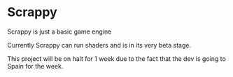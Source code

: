 # Scrappy

Scrappy is just a basic game engine<br>

Currently Scrappy can run shaders and is in its very beta stage.<br>

This project will be on halt for 1 week due to the fact that the dev is going to Spain for the week.